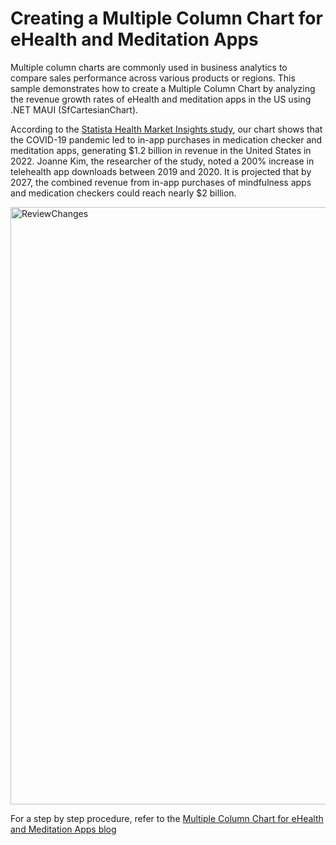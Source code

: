 # Creating a Multiple Column Chart for eHealth and Meditation Apps
Multiple column charts are commonly used in business analytics to compare sales performance across various products or regions. This sample demonstrates how to create a Multiple Column Chart by analyzing the revenue growth rates of eHealth and meditation apps in the US using .NET MAUI (SfCartesianChart).

According to the [Statista Health Market Insights study](https://www.statista.com/chart/29292/estimated-premium-option-in-app-purchase-revenues-of-ehealth-and-meditation-apps-in-the-us/), our chart shows that the COVID-19 pandemic led to in-app purchases in medication checker and meditation apps, generating $1.2 billion in revenue in the United States in 2022. Joanne Kim, the researcher of the study, noted a 200% increase in telehealth app downloads between 2019 and 2020. It is projected that by 2027, the combined revenue from in-app purchases of mindfulness apps and medication checkers could reach nearly $2 billion.

<img width="956" alt="ReviewChanges" src="https://github.com/SyncfusionExamples/Creating-a-Multiple-Column-Chart-for-eHealth-and-Meditation-Apps/assets/105496706/555131c8-9280-4bdd-b1eb-ee4e89f7efc9">


For a step by step procedure, refer to the [Multiple Column Chart for eHealth and Meditation Apps blog]()
